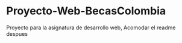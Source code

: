 # Proyecto-Web-BecasColombia
Proyecto para la asignatura de desarrollo web, Acomodar el readme despues
